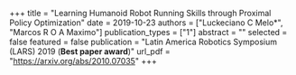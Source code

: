 +++
title = "Learning Humanoid Robot Running Skills through Proximal Policy Optimization"
date = 2019-10-23
authors = ["Luckeciano C Melo*", "Marcos R O A Maximo"]
publication_types = ["1"]
abstract = ""
selected = false
featured = false
publication = "Latin America Robotics Symposium (LARS) 2019 (**Best paper award**)"
url_pdf = "https://arxiv.org/abs/2010.07035"
+++
